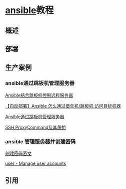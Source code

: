 # [ansible]()教程

## 概述



## 部署


## 生产案例


### ansible通过跳板机管理服务器

[Ansible结合跳板机控制远程服务器](https://ouyang.me/blog/2015/08/31/using-ansible-with-a-bastion-host)

[【自动部署】Ansible 怎么通过堡垒机/跳板机 访问目标机器](http://www.cnblogs.com/junneyang/p/6073714.html)

[Ansible通过跳板机管理服务器](http://www.cweye.net/2015/07/17/ansible-jumper.html)

[SSH ProxyCommand及其思想](http://blog.csdn.net/asx20042005/article/details/7041287)


### ansible 管理服务器并创建密码 

[创建密码密文](http://docs.ansible.com/ansible/latest/faq.html#how-do-i-generate-crypted-passwords-for-the-user-module)

[user - Manage user accounts](http://docs.ansible.com/ansible/latest/user_module.html)



## 引用


[]()

[]()

[]()

